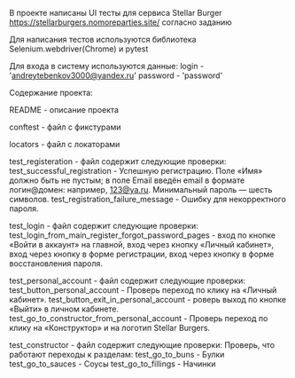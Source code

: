 В проекте написаны UI тесты для сервиса Stellar Burger https://stellarburgers.nomoreparties.site/ согласно заданию

Для написания тестов используются библиотека Selenium.webdriver(Chrome) и pytest

Для входа в систему используются данные:
login - 'andreytebenkov3000@yandex.ru'
password - 'password'

Содержание проекта:

README - описание проекта

conftest - файл с фикстурами

locators - файл с локаторами

test_registeration - файл содержит следующие проверки:
test_successful_registration - Успешную регистрацию. Поле «Имя» должно быть не пустым; в поле Email введён email в формате логин@домен: например, 123@ya.ru. Минимальный пароль — шесть символов.
test_registration_failure_message - Ошибку для некорректного пароля.

test_login - файл содержит следующие проверки:
test_login_from_main_register_forgot_password_pages - 
вход по кнопке «Войти в аккаунт» на главной,
вход через кнопку «Личный кабинет»,
вход через кнопку в форме регистрации,
вход через кнопку в форме восстановления пароля.

test_personal_account - файл содержит следующие проверки:
test_button_personal_account - Проверь переход по клику на «Личный кабинет».
test_button_exit_in_personal_account - роверь выход по кнопке «Выйти» в личном кабинете.
test_go_to_constructor_from_personal_account - Проверь переход по клику на «Конструктор» и на логотип Stellar Burgers.

test_constructor - файл содержит следующие проверки:
Проверь, что работают переходы к разделам:
test_go_to_buns - Булки
test_go_to_sauces - Соусы
test_go_to_fillings - Начинки
